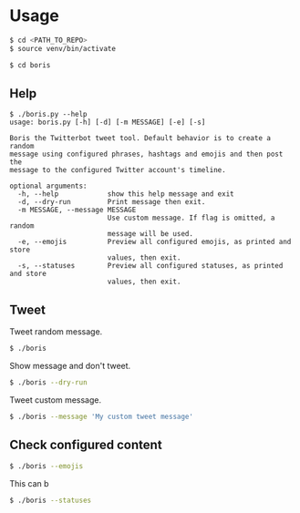 # Usage


```bash
$ cd <PATH_TO_REPO>
$ source venv/bin/activate
```

```bash
$ cd boris
```


## Help

```
$ ./boris.py --help
usage: boris.py [-h] [-d] [-m MESSAGE] [-e] [-s]

Boris the Twitterbot tweet tool. Default behavior is to create a random
message using configured phrases, hashtags and emojis and then post the
message to the configured Twitter account's timeline.

optional arguments:
  -h, --help            show this help message and exit
  -d, --dry-run         Print message then exit.
  -m MESSAGE, --message MESSAGE
                        Use custom message. If flag is omitted, a random
                        message will be used.
  -e, --emojis          Preview all configured emojis, as printed and store
                        values, then exit.
  -s, --statuses        Preview all configured statuses, as printed and store
                        values, then exit.
```


## Tweet

Tweet random message.

```bash
$ ./boris
```

Show message and don't tweet.

```bash
$ ./boris --dry-run
```

Tweet custom message.

```bash
$ ./boris --message 'My custom tweet message'
```


## Check configured content

```bash
$ ./boris --emojis
```

This can b
```bash
$ ./boris --statuses
```
